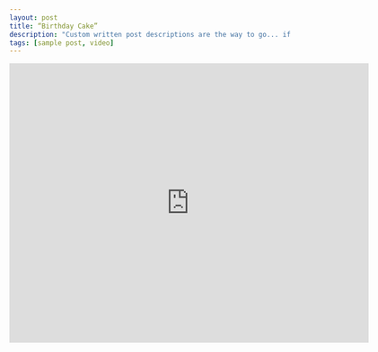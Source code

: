 ```yaml
---
layout: post
title: “Birthday Cake”
description: "Custom written post descriptions are the way to go... if you're not lazy."
tags: [sample post, video]
---
```


<iframe frameborder="0" width="640" height="498" src="https://v.qq.com/iframe/player.html?vid=e0545i276uj&tiny=0&auto=0" allowfullscreen></iframe>
